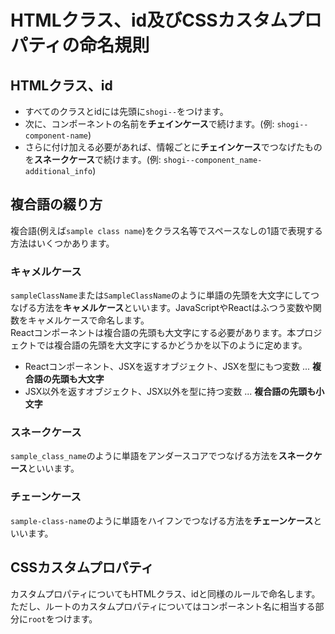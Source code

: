 # HTMLクラス、id及びCSSカスタムプロパティの命名規則
## HTMLクラス、id
- すべてのクラスとidには先頭に`shogi--`をつけます。
- 次に、コンポーネントの名前を**チェインケース**で続けます。(例: `shogi--component-name`)
- さらに付け加える必要があれば、情報ごとに**チェインケース**でつなげたものを**スネークケース**で続けます。(例: `shogi--component_name-additional_info`)
## 複合語の綴り方
複合語(例えば`sample class name`)をクラス名等でスペースなしの1語で表現する方法はいくつかあります。
### キャメルケース
`sampleClassName`または`SampleClassName`のように単語の先頭を大文字にしてつなげる方法を**キャメルケース**といいます。JavaScriptやReactはふつう変数や関数をキャメルケースで命名します。  
Reactコンポーネントは複合語の先頭も大文字にする必要があります。本プロジェクトでは複合語の先頭を大文字にするかどうかを以下のように定めます。
- Reactコンポーネント、JSXを返すオブジェクト、JSXを型にもつ変数 ... **複合語の先頭も大文字**
- JSX以外を返すオブジェクト、JSX以外を型に持つ変数 ... **複合語の先頭も小文字**
### スネークケース
`sample_class_name`のように単語をアンダースコアでつなげる方法を**スネークケース**といいます。
### チェーンケース
`sample-class-name`のように単語をハイフンでつなげる方法を**チェーンケース**といいます。
## CSSカスタムプロパティ
カスタムプロパティについてもHTMLクラス、idと同様のルールで命名します。  
ただし、ルートのカスタムプロパティについてはコンポーネント名に相当する部分に`root`をつけます。
